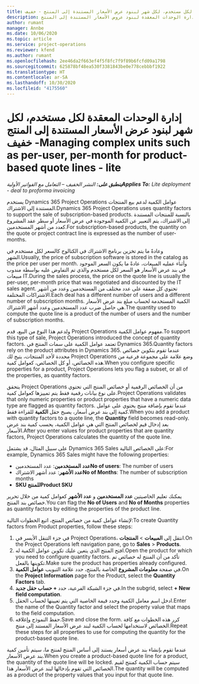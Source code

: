 ```yaml
---
title: إدارة الوحدات المعقدة لكل مستخدم، لكل شهر لبنود عرض الأسعار المستندة إلى المنتج - خفيف
description: يقدم هذا الموضوع معلومات حول إدارة الوحدات المعقدة لبنود عروض الأسعار المستندة إلى المنتج.
author: rumant
manager: Annbe
ms.date: 10/06/2020
ms.topic: article
ms.service: project-operations
ms.reviewer: kfend
ms.author: rumant
ms.openlocfilehash: 2ee46da2f663ef4f5f8fc7f9f89b6fcfd09a1798
ms.sourcegitcommit: 625878bf48ea530f3381843be0e778cebbbf1922
ms.translationtype: HT
ms.contentlocale: ar-SA
ms.lasthandoff: 10/30/2020
ms.locfileid: "4175560"
---
```

# <a name="managing-complex-units-such-as-per-user-per-month-for-product-based-quote-lines---lite"></a><span data-ttu-id="ad179-103">إدارة الوحدات المعقدة لكل مستخدم، لكل شهر لبنود عرض الأسعار المستندة إلى المنتج - خفيف</span><span class="sxs-lookup"><span data-stu-id="ad179-103">Managing complex units such as per-user, per-month for product-based quote lines - lite</span></span>

<span data-ttu-id="ad179-104">_**ينطبق على:** النشر الخفيف – التعامل مع الفواتير الأولية_</span><span class="sxs-lookup"><span data-stu-id="ad179-104">_**Applies To:** Lite deployment - deal to proforma invoicing_</span></span>

<span data-ttu-id="ad179-105">يستخدم Dynamics 365 Project Operations عوامل الكمية لدعم بيع المنتجات المستندة إلى الاشتراك.</span><span class="sxs-lookup"><span data-stu-id="ad179-105">Dynamics 365 Project Operations uses quantity factors to support the sale of subscription-based products.</span></span> <span data-ttu-id="ad179-106">بالنسبة للمنتجات المستندة إلى الاشتراك، يتم التعبير عن الكمية الموجودة في عرض الأسعار أو سطر عقد المشروع كعدد من أشهر المستخدمين.</span><span class="sxs-lookup"><span data-stu-id="ad179-106">For subscription-based products, the quantity on the quote or project contract line is expressed as the number of user-months.</span></span>

<span data-ttu-id="ad179-107">وعادةً ما يتم تخزين برنامج الاشتراك في الكتالوج كالسعر لكل مستخدم في الشهر.</span><span class="sxs-lookup"><span data-stu-id="ad179-107">Usually, the price of subscription software is stored in the catalog as the price per user per month.</span></span> <span data-ttu-id="ad179-108">وأثناء عمليه المبيعات، عادةً ما يكون السعر الموجود في بند عرض الأسعار هو السعر لكل مستخدم والذي تم التفاوض عليه بواسطة مندوب مبيعات IT.</span><span class="sxs-lookup"><span data-stu-id="ad179-108">During the sales process, the price on the quote line is usually the per-user, per-month price that was negotiated and discounted by the IT sales agent.</span></span> <span data-ttu-id="ad179-109">تحتوي كل صفقة على عدد مختلف من المستخدمين وعدد من أشهر الاشتراكات المختلفة.</span><span class="sxs-lookup"><span data-stu-id="ad179-109">Each deal has a different number of users and a different number of subscription months.</span></span> <span data-ttu-id="ad179-110">الكمية المستخدمة لحساب مبلغ بند عرض الأسعار هي حاصل ضرب عدد المستخدمين وعدد أشهر الاشتراك.</span><span class="sxs-lookup"><span data-stu-id="ad179-110">The quantity used to compute the quote line is a product of the number of users and the number of subscription months.</span></span>

<span data-ttu-id="ad179-111">ولدعم هذا النوع من البيع، قدم Project Operations مفهوم عوامل الكمية.</span><span class="sxs-lookup"><span data-stu-id="ad179-111">To support this type of sale, Project Operations introduced the concept of quantity factors.</span></span> <span data-ttu-id="ad179-112">تعتمد عوامل الكمية على سمات المنتج في Dynamics 365.</span><span class="sxs-lookup"><span data-stu-id="ad179-112">Quantity factors rely on the product attributes in Dynamics 365.</span></span> <span data-ttu-id="ad179-113">عندما تقوم بتكوين خصائص محددة لأحد المنتجات، يتيح لك Project Operations وضع علامة على مجموعة فرعية من هذه الخصائص، أو كل الخصائص، كعوامل كمية.</span><span class="sxs-lookup"><span data-stu-id="ad179-113">When you configure specific properties for a product, Project Operations lets you flag a subset, or all of the properties, as quantity factors.</span></span>

<span data-ttu-id="ad179-114">يتحقق Project Operations من أن الخصائص الرقمية أو خصائص المنتج التي تحتوي على نوع بيانات رقمية فقط يتم تمييزها كعوامل كمية.</span><span class="sxs-lookup"><span data-stu-id="ad179-114">Project Operations validates that only numeric properties or product properties that have a numeric data type are flagged as quantity factors.</span></span> <span data-ttu-id="ad179-115">عندما تقوم بإضافة منتج يحتوي على عوامل كمية إلى بند عرض أسعار، يصبح حقل **الكمية** للقراءة فقط.</span><span class="sxs-lookup"><span data-stu-id="ad179-115">When you add a product with quantity factors to a quote line, the **Quantity** field becomes read-only.</span></span> <span data-ttu-id="ad179-116">بعد إدخال قيم لخصائص المنتج التي هي عوامل الكمية، يحسب كمية بند عرض الأسعار.</span><span class="sxs-lookup"><span data-stu-id="ad179-116">After you enter values for product properties that are quantity factors, Project Operations calculates the quantity of the quote line.</span></span>

<span data-ttu-id="ad179-117">على سبيل المثال، قد يشتمل Dynamics 365 Sales على الخصائص التالية:</span><span class="sxs-lookup"><span data-stu-id="ad179-117">For example, Dynamics 365 Sales might have the following properties:</span></span>

- <span data-ttu-id="ad179-118">**عدد المستخدمين**: عدد المستخدمين</span><span class="sxs-lookup"><span data-stu-id="ad179-118">**No of users**: The number of users</span></span>
- <span data-ttu-id="ad179-119">**عدد الأشهر**: عدد أشهر الاشتراك</span><span class="sxs-lookup"><span data-stu-id="ad179-119">**No of Months**: The number of subscription months</span></span>
- <span data-ttu-id="ad179-120">**SKU للمنتج**</span><span class="sxs-lookup"><span data-stu-id="ad179-120">**Product SKU**</span></span>

<span data-ttu-id="ad179-121">يمكنك تعليم الخاصيتين **عدد المستخدمين** و **عدد الأشهر** كعوامل كمية من خلال تحرير خصائص بند المنتج.</span><span class="sxs-lookup"><span data-stu-id="ad179-121">You can flag the **No of Users** and **No of Months** properties as quantity factors by editing the properties of the product line.</span></span>

<span data-ttu-id="ad179-122">لإنشاء عوامل كمية من خصائص المنتج، اتبع الخطوات التالية:</span><span class="sxs-lookup"><span data-stu-id="ad179-122">To create Quantity factors from Product properties, follow these steps:</span></span>

1. <span data-ttu-id="ad179-123">في جزء التنقل الأيسر في Project Operations، انتقل إلى **المبيعات** > **المنتجات**.</span><span class="sxs-lookup"><span data-stu-id="ad179-123">On the Project Operations left navigation pane, go to **Sales** > **Products**.</span></span>
2. <span data-ttu-id="ad179-124">افتح المنتج الذي يتعين عليك تكوين عوامل الكمية له.</span><span class="sxs-lookup"><span data-stu-id="ad179-124">Open the product for which you need to configure quantity factors.</span></span> <span data-ttu-id="ad179-125">تأكد من أن المنتج له خصائص تم تكوينها بالفعل.</span><span class="sxs-lookup"><span data-stu-id="ad179-125">Make sure the product has properties already configured.</span></span>
3. <span data-ttu-id="ad179-126">في صفحة **معلومات المشروع** الخاصة بالمنتج، حدد علامة التبويب **عوامل الكمية**.</span><span class="sxs-lookup"><span data-stu-id="ad179-126">On the **Project Information** page for the Product, select the **Quantity Factors** tab.</span></span>
4. <span data-ttu-id="ad179-127">في جزء الشبكة الفرعية، حدد **+ حساب حقل جديد**.</span><span class="sxs-lookup"><span data-stu-id="ad179-127">In the subgrid, select **+ New field computation**.</span></span>
5. <span data-ttu-id="ad179-128">ادخل اسم معامل الكمية وحدد قيمة الخاصية التي يتم تعيينها لحساب الحقل.</span><span class="sxs-lookup"><span data-stu-id="ad179-128">Enter the name of the Quantity factor and select the property value that maps to the field computation.</span></span>
6. <span data-ttu-id="ad179-129">حفظ النموذج وإغلاقه.</span><span class="sxs-lookup"><span data-stu-id="ad179-129">Save and close the form.</span></span> <span data-ttu-id="ad179-130">كرر هذه الخطوات مع كافة الخصائص لاستخدامها لحساب الكمية لبند عرض الأسعار المستند إلى منتج.</span><span class="sxs-lookup"><span data-stu-id="ad179-130">Repeat these steps for all properties to use for computing the quantity for the product-based quote line.</span></span>

<span data-ttu-id="ad179-131">عندما تقوم بإنشاء بند عرض أسعار يستند إلى أساس المنتج لمنتج ما، سيتم تأمين كمية بند عرض الأسعار.</span><span class="sxs-lookup"><span data-stu-id="ad179-131">When you create a product-based quote line for a product, the quantity of the quote line will be locked.</span></span> <span data-ttu-id="ad179-132">سيتم حساب الكمية كمنتج لقيم الخصائص التي تقوم بإدخالها لبند عرض الأسعار هذا.</span><span class="sxs-lookup"><span data-stu-id="ad179-132">The quantity will be computed as a product of the property values that you input for that quote line.</span></span>
